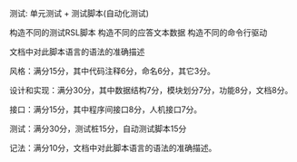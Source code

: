 

测试: 单元测试 + 测试脚本(自动化测试)

构造不同的测试RSL脚本
构造不同的应答文本数据
构造不同的命令行驱动

文档中对此脚本语言的语法的准确描述

风格：满分15分，其中代码注释6分，命名6分，其它3分。

设计和实现：满分30分，其中数据结构7分，模块划分7分，功能8分，文档8分。

接口：满分15分，其中程序间接口8分，人机接口7分。

测试：满分30分，测试桩15分，自动测试脚本15分

记法：满分10分，文档中对此脚本语言的语法的准确描述。

